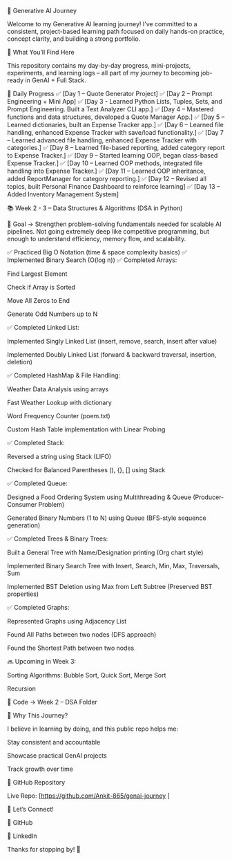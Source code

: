 🚀 Generative AI Journey

Welcome to my Generative AI learning journey!
I’ve committed to a consistent, project-based learning path focused on daily hands-on practice, concept clarity, and building a strong portfolio.

📘 What You’ll Find Here

This repository contains my day-by-day progress, mini-projects, experiments, and learning logs – all part of my journey to becoming job-ready in GenAI + Full Stack.

📅 Daily Progress
✅ [Day 1 – Quote Generator Project]
✅ [Day 2 – Prompt Engineering + Mini App]
✅ [Day 3 - Learned Python Lists, Tuples, Sets, and Prompt Engineering. Built a Text Analyzer CLI app.]
✅ [Day 4 – Mastered functions and data structures, developed a Quote Manager App.]
✅ [Day 5 – Learned dictionaries, built an Expense Tracker app.]
✅ [Day 6 – Learned file handling, enhanced Expense Tracker with save/load functionality.]
✅ [Day 7 – Learned advanced file handling, enhanced Expense Tracker with categories.]
✅ [Day 8 – Learned file-based reporting, added category report to Expense Tracker.]
✅ [Day 9 – Started learning OOP, began class-based Expense Tracker.]
✅ [Day 10 – Learned OOP methods, integrated file handling into Expense Tracker.]
✅ [Day 11 – Learned OOP inheritance, added ReportManager for category reporting.]
✅ [Day 12 – Revised all topics, built Personal Finance Dashboard to reinforce learning]
✅ [Day 13 – Added Inventory Management System]

📚 Week 2 - 3 – Data Structures & Algorithms (DSA in Python)

🔹 Goal → Strengthen problem-solving fundamentals needed for scalable AI pipelines.
Not going extremely deep like competitive programming, but enough to understand efficiency, memory flow, and scalability.

✅ Practiced Big O Notation (time & space complexity basics)
✅ Implemented Binary Search (O(log n))
✅ Completed Arrays:

Find Largest Element

Check if Array is Sorted

Move All Zeros to End

Generate Odd Numbers up to N

✅ Completed Linked List:

Implemented Singly Linked List (insert, remove, search, insert after value)

Implemented Doubly Linked List (forward & backward traversal, insertion, deletion)

✅ Completed HashMap & File Handling:

Weather Data Analysis using arrays

Fast Weather Lookup with dictionary

Word Frequency Counter (poem.txt)

Custom Hash Table implementation with Linear Probing

✅ Completed Stack:

Reversed a string using Stack (LIFO)

Checked for Balanced Parentheses (), {}, [] using Stack

✅ Completed Queue:

Designed a Food Ordering System using Multithreading & Queue (Producer-Consumer Problem)

Generated Binary Numbers (1 to N) using Queue (BFS-style sequence generation)

✅ Completed Trees & Binary Trees:

Built a General Tree with Name/Designation printing (Org chart style)

Implemented Binary Search Tree with Insert, Search, Min, Max, Traversals, Sum

Implemented BST Deletion using Max from Left Subtree (Preserved BST properties)

✅ Completed Graphs:

Represented Graphs using Adjacency List

Found All Paths between two nodes (DFS approach)

Found the Shortest Path between two nodes

🔜 Upcoming in Week 3:

Sorting Algorithms: Bubble Sort, Quick Sort, Merge Sort

Recursion

📂 Code → Week 2 – DSA Folder

📍 Why This Journey?

I believe in learning by doing, and this public repo helps me:

Stay consistent and accountable

Showcase practical GenAI projects

Track growth over time

🔗 GitHub Repository

Live Repo: [https://github.com/Ankit-865/genai-journey
]

🙌 Let’s Connect!

🔗 GitHub

💼 LinkedIn

Thanks for stopping by! 🚀